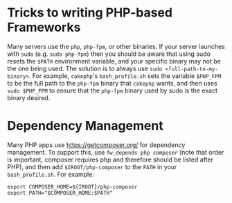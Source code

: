 # Tricks to writing PHP-based Frameworks

Many servers use the `php`, `php-fpm`, or other binaries. If your
server launches with `sudo` (e.g. `sudo php-fpm`) then you should be 
aware that using sudo resets the `$PATH` environment variable, and your 
specific binary may not be the one being used. The solution is to 
always use `sudo <full-path-to-my-binary>`. For example, `cakephp`'s
`bash_profile.sh` sets the variable `$PHP_FPM` to be the full path 
to the `php-fpm` binary that `cakephp` wants, and then uses `sudo $PHP_FPM`
to ensure that the `php-fpm` binary used by sudo is the exact binary 
desired. 

# Dependency Management

Many PHP apps use https://getcomposer.org/ for dependency management.
To support this, use `fw_depends php composer` (note that order is 
important, composer requires php and therefore should be listed after
PHP), and then add `$IROOT/php-composer` to the `PATH` in your `bash_profile.sh`. 
For example: 

    export COMPOSER_HOME=${IROOT}/php-composer
    export PATH="$COMPOSER_HOME:$PATH"
